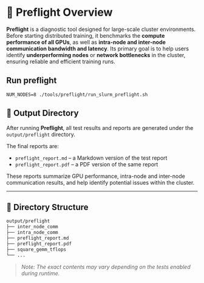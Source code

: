 
# 🧪 Preflight Overview

**Preflight** is a diagnostic tool designed for large-scale cluster environments. Before starting distributed training, it benchmarks the **compute performance of all GPUs**, as well as **intra-node and inter-node communication bandwidth and latency**. Its primary goal is to help users identify **underperforming nodes** or **network bottlenecks** in the cluster, ensuring reliable and efficient training runs.

## Run preflight
```
NUM_NODES=8 ./tools/preflight/run_slurm_preflight.sh
```


## 📂 Output Directory

After running **Preflight**, all test results and reports are generated under the `output/preflight` directory.

The final reports are:

- `preflight_report.md` – a Markdown version of the test report
- `preflight_report.pdf` – a PDF version of the same report

These reports summarize GPU performance, intra-node and inter-node communication results, and help identify potential issues within the cluster.

---

## 📁 Directory Structure

```bash
output/preflight
├── inter_node_comm
├── intra_node_comm
├── preflight_report.md
├── preflight_report.pdf
├── square_gemm_tflops
└── ...
```

> *Note: The exact contents may vary depending on the tests enabled during runtime.*
